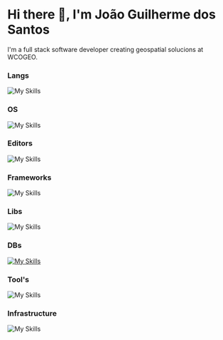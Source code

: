 # Hi there 👋, I'm João Guilherme dos Santos
I'm a full stack software developer creating geospatial solucions at WCOGEO. 

### Langs  
![My Skills](https://go-skill-icons.vercel.app/api/icons?i=typescript,cs&titles=true)

### OS
![My Skills](https://go-skill-icons.vercel.app/api/icons?i=linux,arch&titles=true)

### Editors
![My Skills](https://go-skill-icons.vercel.app/api/icons?i=vscode,neovim&titles=true)

### Frameworks
![My Skills](https://go-skill-icons.vercel.app/api/icons?i=express,nest,dotnet&titles=true)

### Libs
![My Skills](https://go-skill-icons.vercel.app/api/icons?i=react,prisma,vitest,tailwind,typeorm,drizzle&titles=true)

### DBs
[![My Skills](https://skillicons.dev/icons?i=redis,postgres,mysql)](https://skillicons.dev)

### Tool's
![My Skills](https://go-skill-icons.vercel.app/api/icons?i=vite,bash&titles=true)

### Infrastructure
![My Skills](https://go-skill-icons.vercel.app/api/icons?i=nginx,docker,git,jenkins,aws&titles=true)
